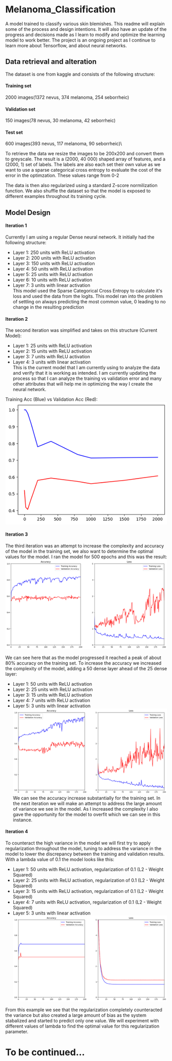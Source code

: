 # Melanoma_Classification

A model trained to classify various skin blemishes. This readme will explain some of the process and design intentions. It will also have an update of the progress and decisions made as I learn to modify and optimize the learning model to work better. The project is an ongoing project as I continue to learn more about Tensorflow, and about neural networks.

## Data retrieval and alteration

The dataset is one from kaggle and consists of the following structure:

#### Training set

2000 images(1372 nevus, 374 melanoma, 254 seborrheic)

#### Validation set

150 images(78 nevus, 30 melanoma, 42 seborrheic)

#### Test set

600 images(393 nevus, 117 melanoma, 90 seborrheic)\

To retrieve the data we resize the images to be 200x200 and convert them to greyscale. The result is a (2000, 40 000) shaped array of features, and a (2000, 1) set of labels.
The labels are also each set their own value as we want to use a sparse categorical cross entropy to evaluate the cost of the error in the optimzation. These values range from 0-2

The data is then also regularized using a standard Z-score normilization function. We also shuffle the dataset so that the model is exposed to different examples throughout its training cycle.

## Model Design

#### Iteration 1

Currently I am using a regular Dense neural network. It initially had the following structure:

- Layer 1: 250 units with ReLU activation
- Layer 2: 200 units with ReLU activation
- Layer 3: 150 units with ReLU activation
- Layer 4: 50 units with ReLU activation
- Layer 5: 25 units with ReLU activation
- Layer 6: 10 units with ReLU activation
- Layer 7: 3 units with linear activation\
  This model used the Sparse Categorical Cross Entropy to calculate it's loss and used the data from the logits.
  This model ran into the problem of settling on always predicting the most common value, 0 leading to no change in the resulting prediction

#### Iteration 2

The second iteration was simplified and takes on this structure (Current Model):

- Layer 1: 25 units with ReLU activation
- Layer 2: 15 units with ReLU activation
- Layer 3: 7 units with ReLU activation
- Layer 4: 3 units with linear activation\
  This is the current model that I am currently using to analyze the data and verify that it is working as intended. I am currently updating the process so that I can analyze the training vs validation error and many other attributes that will help me in optimizing the way I create the neural network.

Training Acc (Blue) vs Validation Acc (Red):\
<img title="Iteration2Chart" alt="Chart supposed to be here" src="./images/1.png">

#### Iteration 3

The third iteration was an attempt to increase the complexity and accuracy of the model in the training set, we also want to determine the optimal values for the model. I ran the model for 500 epochs and this was the result:\
<img title="Iteration2Chart" alt="Chart supposed to be here" src="./images/2.png">

We can see here that as the model progressed it reached a peak of about 80% accuracy on the training set. To increase the accuracy we increased the complexity of the model, adding a 50 dense layer ahead of the 25 dense layer:

- Layer 1: 50 units with ReLU activation
- Layer 2: 25 units with ReLU activation
- Layer 3: 15 units with ReLU activation
- Layer 4: 7 units with ReLU activation
- Layer 5: 3 units with linear activation\
  <img title="Iteration2Chart" alt="Chart supposed to be here" src="./images/3.png">
  We can see the accuracy increase substantially for the training set. In the next iteration we will make an attempt to address the large amount of variance we see in the model. As I increased the complexity I also gave the opportunity for the model to overfit which we can see in this instance.

#### Iteration 4

To counteract the high variance in the model we will first try to apply regularization throughout the model, tuning to address the variance in the model to lower the discrepancy between the training and validation results. With a lambda value of 0.1 the model looks like this:

- Layer 1: 50 units with ReLU activation, regularization of 0.1 (L2 - Weight Squared)
- Layer 2: 25 units with ReLU activation, regularization of 0.1 (L2 - Weight Squared)
- Layer 3: 15 units with ReLU activation, regularization of 0.1 (L2 - Weight Squared)
- Layer 4: 7 units with ReLU activation, regularization of 0.1 (L2 - Weight Squared)
- Layer 5: 3 units with linear activation\
  <img title="Iteration2Chart" alt="Chart supposed to be here" src="./images/4.png">

From this example we see that the regularization completely counteracted the variance but also created a large amount of bias as the system stabalized and started to predict only one value. We will experiment with different values of lambda to find the optimal value for this regularization parameter.

# To be continued...
